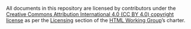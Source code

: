 All documents in this repository are licensed by contributors under
the [Creative Commons Attribution International 4.0 (CC BY 4.0) copyright license](https://creativecommons.org/licenses/by/4.0/)
as per the [Licensing](https://www.w3.org/2022/06/html-wg-charter.html#licensing) section
of the [HTML Working Group](https://www.w3.org/groups/wg/htmlwg)’s charter.
